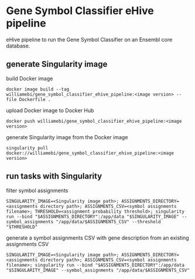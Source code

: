 # Gene Symbol Classifier eHive pipeline

eHive pipeline to run the Gene Symbol Classifier on an Ensembl core database.


## generate Singularity image

build Docker image
```
docker image build --tag williamebi/gene_symbol_classifier_ehive_pipeline:<image version> --file Dockerfile .
```

upload Docker image to Docker Hub
```
docker push williamebi/gene_symbol_classifier_ehive_pipeline:<image version>
```

generate Singularity image from the Docker image
```
singularity pull docker://williamebi/gene_symbol_classifier_ehive_pipeline:<image version>
```


## run tasks with Singularity

filter symbol assignments
```
SINGULARITY_IMAGE=<Singularity image path>; ASSIGNMENTS_DIRECTORY=<assignments directory path>; ASSIGNMENTS_CSV=<symbol assignments filename>; THRESHOLD=<assignment probability threshold>; singularity run --bind "$ASSIGNMENTS_DIRECTORY":/app/data "$SINGULARITY_IMAGE" --symbol_assignments "/app/data/$ASSIGNMENTS_CSV" --threshold "$THRESHOLD"
```

generate a symbol assignments CSV with gene description from an existing assignments CSV
```
SINGULARITY_IMAGE=<Singularity image path>; ASSIGNMENTS_DIRECTORY=<assignments directory path>; ASSIGNMENTS_CSV=<symbol assignments filename>; singularity run --bind "$ASSIGNMENTS_DIRECTORY":/app/data "$SINGULARITY_IMAGE" --symbol_assignments "/app/data/$ASSIGNMENTS_CSV"
```
